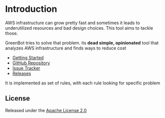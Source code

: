 # Introduction

AWS infrastructure can grow pretty fast and sometimes it leads to underutilized resources and bad design choices. This tool aims to tackle those.

GreenBot tries to solve that problem. its **dead simple, opinionated** tool that analyzes AWS infrastructure and finds ways to reduce cost

* [Getting Started ](https://vinay-lodha.gitbook.io/greenbot/setup)
* [GitHub Repository](https://github.com/vinay-lodha/greenbot)
* [Issue Tracker](https://github.com/vinay-lodha/greenbot/issues) 
* [Releases](https://github.com/vinay-lodha/greenbot/releases)

It is implemented as set of rules, with each rule looking for specific problem

## License

Released under the [Apache License 2.0](https://github.com/vinay-lodha/greenbot/blob/master/LICENSE)

